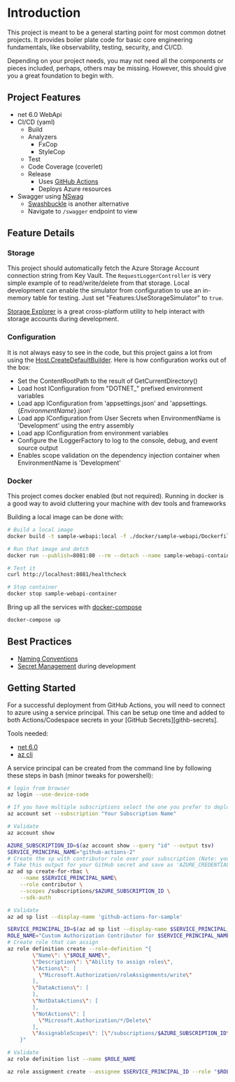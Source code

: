 # Introduction

This project is meant to be a general starting point for most common dotnet projects.  It provides boiler plate code for basic core engineering fundamentals, like observability, testing, security, and CI/CD.

Depending on your project needs, you may not need all the components or pieces included, perhaps, others may be missing.  However, this should give you a great foundation to begin with.

## Project Features

- net 6.0 WebApi
- CI/CD (yaml)
  - Build
  - Analyzers
    - FxCop
    - StyleCop
  - Test
  - Code Coverage (coverlet)
  - Release
    - Uses [GitHub Actions][github-actions]
    - Deploys Azure resources
- Swagger using [NSwag][swagger-nswag]
  - [Swashbuckle][swagger-swashbuckle] is another alternative
  - Navigate to `/swagger` endpoint to view

## Feature Details

### Storage

This project should automatically fetch the Azure Storage Account connection string from Key Vault.  The `RequestLoggerController` is very simple example of to read/write/delete from that storage.  Local development can enable the simulator from configuration to use an in-memory table for testing.  Just set "Features:UseStorageSimulator" to `true`.

[Storage Explorer][storage-explorer] is a great cross-platform utility to help interact with storage accounts during development.

### Configuration

It is not always easy to see in the code, but this project gains a lot from using the [Host.CreateDefaultBuilder][dotnet-configuration-default-builder].  Here is how configuration works out of the box:

- Set the ContentRootPath to the result of GetCurrentDirectory()
- Load host IConfiguration from "DOTNET_" prefixed environment variables
- Load app IConfiguration from 'appsettings.json' and 'appsettings.{_*EnvironmentName*_}.json'
- Load app IConfiguration from User Secrets when EnvironmentName is 'Development' using the entry assembly
- Load app IConfiguration from environment variables
- Configure the ILoggerFactory to log to the console, debug, and event source output
- Enables scope validation on the dependency injection container when EnvironmentName is 'Development'

### Docker

This project comes docker enabled (but not required).  Running in docker is a good way to avoid cluttering your machine with dev tools and frameworks

Building a local image can be done with:

```bash
# Build a local image
docker build -t sample-webapi:local -f ./docker/sample-webapi/Dockerfile .

# Run that image and detch
docker run --publish=8081:80 --rm --detach --name sample-webapi-container sample-webapi:local

# Test it
curl http://localhost:8081/healthcheck

# Stop container
docker stop sample-webapi-container
```

Bring up all the services with [docker-compose][docker-compose]

```bash
docker-compose up
```

## Best Practices

- [Naming Conventions][naming]
- [Secret Management][developer-secret-management] during development

## Getting Started

For a successful deployment from GitHub Actions, you will need to connect to azure using a service principal.  This can be setup one time and added to both Actions/Codespace secrets in your [GitHub Secrets][githb-secrets].

Tools needed:

- [net 6.0][dotnet-install]
- [az cli][az-cli]

A service principal can be created from the command line by following these steps in bash (minor tweaks for powershell):

```bash
# login from browser
az login --use-device-code

# If you have multiple subscriptions select the one you prefer to deploy into
az account set --subscription "Your Subscription Name"

# Validate
az account show

AZURE_SUBSCRIPTION_ID=$(az account show --query "id" --output tsv)
SERVICE_PRINCIPAL_NAME="github-actions-2"
# Create the sp with contributor role over your subscription (Note: you can limit it down to a specific resource group for tighter access control)
# Take this output for your GitHub secret and save as 'AZURE_CREDENTIALS'
az ad sp create-for-rbac \
    --name $SERVICE_PRINCIPAL_NAME\
    --role contributor \
    --scopes /subscriptions/$AZURE_SUBSCRIPTION_ID \
    --sdk-auth

# Validate
az ad sp list --display-name 'github-actions-for-sample'

SERVICE_PRINCIPAL_ID=$(az ad sp list --display-name $SERVICE_PRINCIPAL_NAME --query "[0].objectId" --output tsv)
ROLE_NAME="Custom Authorization Contributor for $SERVICE_PRINCIPAL_NAME"
# Create role that can assign
az role definition create --role-definition "{
        \"Name\": \"$ROLE_NAME\",
        \"Description\": \"Ability to assign roles\",
        \"Actions\": [
          \"Microsoft.Authorization/roleAssignments/write\"
        ],
        \"DataActions\": [
        ],
        \"NotDataActions\": [
        ],
        \"NotActions\": [
          \"Microsoft.Authorization/*/Delete\"
        ],
        \"AssignableScopes\": [\"/subscriptions/$AZURE_SUBSCRIPTION_ID\"]
    }"

# Validate
az role definition list --name $ROLE_NAME

az role assignment create --assignee $SERVICE_PRINCIPAL_ID --role "$ROLE_NAME"
```

[naming]: https://docs.microsoft.com/en-us/dotnet/standard/design-guidelines/naming-guidelines
[developer-secret-management]: https://docs.microsoft.com/en-us/aspnet/core/security/app-secrets?view=aspnetcore-3.1&tabs=windows
[code-coverage]: https://docs.microsoft.com/en-us/azure/devops/pipelines/ecosystems/dotnet-core?view=azure-devops#collect-code-coverage
[dotnet-configuration]: https://docs.microsoft.com/en-us/aspnet/core/fundamentals/configuration/?view=aspnetcore-3.1
[dotnet-configuration-default-builder]: https://docs.microsoft.com/en-us/dotnet/api/microsoft.extensions.hosting.host.createdefaultbuilder?view=dotnet-plat-ext-3.1
[dotnet-install]: https://docs.microsoft.com/en-us/dotnet/core/tools/dotnet-install-script#examples

[swagger-nswag]: https://docs.microsoft.com/en-us/aspnet/core/tutorials/getting-started-with-nswag?view=aspnetcore-3.1&tabs=visual-studio
[swagger-swashbuckle]: https://docs.microsoft.com/en-us/aspnet/core/tutorials/getting-started-with-swashbuckle?view=aspnetcore-3.1&tabs=visual-studio
[storage-explorer]: https://azure.microsoft.com/en-us/features/storage-explorer/
[github-actions]: https://docs.github.com/en/actions/learn-github-actions/understanding-github-actions
[github-secrets]: https://docs.github.com/en/actions/security-guides/encrypted-secrets#creating-encrypted-secrets-for-a-repository
[az-cli]: https://docs.microsoft.com/en-us/cli/azure/install-azure-cli

[docker-compose]: https://docs.docker.com/compose/reference/up/
